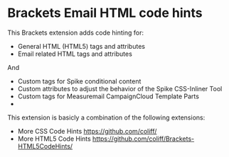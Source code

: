 Brackets Email HTML code hints
=======================

This Brackets extension adds code hinting for:
- General HTML (HTML5) tags and attributes
- Email related HTML tags and attributes

And
- Custom tags for Spike conditional content
- Custom attributes to adjust the behavior of the Spike CSS-Inliner Tool
- Custom tags for Measuremail CampaignCloud Template Parts
- 

This extension is basicly a combination of the following extensions:
- More CSS Code Hints     https://github.com/coliff/
- More HTML5 Code Hints   https://github.com/coliff/Brackets-HTML5CodeHints/
